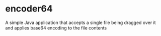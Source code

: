 # encoder64
A simple Java application that accepts a single file being dragged over it and applies base64 encoding to the file contents
